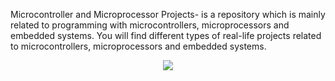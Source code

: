 Microcontroller and Microprocessor Projects- is a repository which is mainly related to programming with microcontrollers, microprocessors and embedded systems. You will find different types of real-life projects related to microcontrollers, microprocessors and embedded systems.     
<p align="center"><img src="https://www.robotistan.com/Data/EditorFiles/Urun_bundle/ard1.gif"></p>
                                                                  
